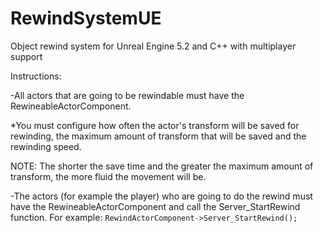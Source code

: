 # RewindSystemUE
Object rewind system for Unreal Engine 5.2 and C++ with multiplayer support

Instructions:

-All actors that are going to be rewindable must have the RewineableActorComponent.
  
  *You must configure how often the actor's transform will be saved for rewinding, the maximum amount of transform that will be saved and the rewinding speed. 
 
  NOTE: The shorter the save time and the greater the maximum amount of transform, the more fluid the movement will be.

-The actors (for example the player) who are going to do the rewind must have the RewineableActorComponent and call the Server_StartRewind function.
For example: <code>RewindActorComponent->Server_StartRewind();</code>
